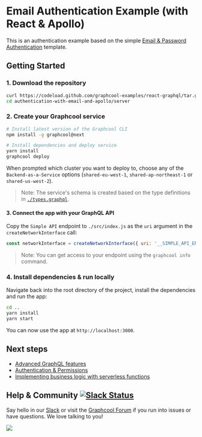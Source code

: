 # Email Authentication Example (with React & Apollo)

This is an authentication example based on the simple [Email & Password Authentication](https://github.com/graphcool/modules/tree/master/authentication/email-password) template.

## Getting Started

### 1. Download the repository

```sh
curl https://codeload.github.com/graphcool-examples/react-graphql/tar.gz/master | tar -xz --strip=1 react-graphql-master/authentication-with-email-and-apollo
cd authentication-with-email-and-apollo/server
```

### 2. Create your Graphcool service

```sh
# Install latest version of the Graphcool CLI
npm install -g graphcool@next

# Install dependencies and deploy service
yarn install
graphcool deploy
```

When prompted which cluster you want to deploy to, choose any of the `Backend-as-a-Service` options (`shared-eu-west-1`, `shared-ap-northeast-1` or `shared-us-west-2`).

> Note: The service's schema is created based on the type definitions in [`./types.graphql`](./types.graphql).


#### 3. Connect the app with your GraphQL API

Copy the `Simple API` endpoint to `./src/index.js` as the `uri` argument in the `createNetworkInterface` call:

```js
const networkInterface = createNetworkInterface({ uri: '__SIMPLE_API_ENDPOINT__' })
```

> Note: You can get access to your endpoint using the `graphcool info` command.


### 4. Install dependencies & run locally

Navigate back into the root directory of the project, install the dependencies and run the app:

```sh
cd ..
yarn install
yarn start 
```

You can now use the app at `http://localhost:3000`.

## Next steps

* [Advanced GraphQL features](https://www.graph.cool/docs/tutorials/advanced-features-eath7duf7d/)
* [Authentication & Permissions](https://www.graph.cool/docs/reference/authorization/overview-iegoo0heez/)
* [Implementing business logic with serverless functions](https://www.graph.cool/docs/reference/functions/overview-boo6uteemo/)


## Help & Community [![Slack Status](https://slack.graph.cool/badge.svg)](https://slack.graph.cool)

Say hello in our [Slack](http://slack.graph.cool/) or visit the [Graphcool Forum](https://www.graph.cool/forum) if you run into issues or have questions. We love talking to you!

![](http://i.imgur.com/5RHR6Ku.png)
